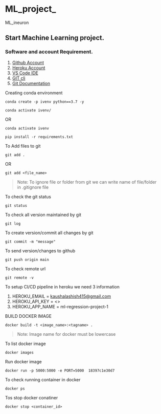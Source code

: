 # ML_project_
ML_ineuron
## Start Machine Learning project.

### Software and account Requirement.

1. [Github Account](https://github.com)
2. [Heroku Account](https://dashboard.heroku.com/login)
3. [VS Code IDE](https://code.visualstudio.com/download)
4. [GIT cli](https://git-scm.com/downloads)
5. [Git Documentation](https://git-scm.com/docs/gittutorial)

Creating conda environment
```
conda create -p ivenv python==3.7 -y
```
```
conda activate ivenv/
```
OR 
```
conda activate ivenv
```

```
pip install -r requirements.txt
```

To Add files to git
```
git add .
```

OR
```
git add <file_name>
```

> Note: To ignore file or folder from git we can write name of file/folder in .gitignore file

To check the git status 
```
git status
```
To check all version maintained by git
```
git log
```

To create version/commit all changes by git
```
git commit -m "message"
```

To send version/changes to github
```
git push origin main
```

To check remote url 
```
git remote -v
```
To setup CI/CD pipeline in heroku we need 3 information

1. HEROKU_EMAIL = kaushalashish415@gmail.com
2. HEROKU_API_KEY = <>
3. HEROKU_APP_NAME = ml-regression-project-1


BUILD DOCKER IMAGE
```
docker build -t <image_name>:<tagname> .
```
> Note: Image name for docker must be lowercase


To list docker image
```
docker images
```

Run docker image
```
docker run -p 5000:5000 -e PORT=5000  18397c1e30d7 
```

To check running container in docker
```
docker ps
```

Tos stop docker conatiner
```
docker stop <container_id>
```
